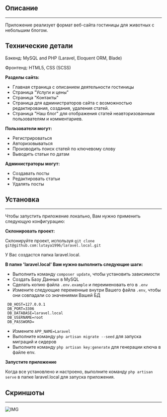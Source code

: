 
## Описание

-----
Приложение реализует формат веб-сайта гостиницы для животных с небольшим блогом.

## Технические детали

Бэкенд: MySQL and PHP (Laravel, Eloquent ORM, Blade)

Фронтенд: HTML5, CSS (SCSS) 

**Разделы сайта:**

- Главная страница с описанием деятельности гостиницы
- Страница "Услуги и цены"
- Страница "Контакты"
- Страница для администраторов сайта с возможностью редактирования,
  создания, удаления статей.
- Страница "Наш блог" для отображения статей неавторизованным пользователям и комментариев.

**Пользователи могут:**

- Регистрироваться
- Авторизовываться
- Производить поиск статей по ключевому слову
- Выводить статьи по датам

**Администраторы могут:**

- Создавать посты
- Редактировать статьи
- Удалять посты


## **Установка**

---
Чтобы запустить приложение локально, Вам нужно применить следующую конфигурацию:

**Склонировать проект:**

Склонируйте проект, используя 
``git clone git@github.com:lutaya1996/laravel.local.git``

У Вас создастся папка laravel.local.

**В папке 'laravel.local' Вам нужно выполнить следующие шаги:**

- Выполнить команду ``composer update``, чтобы установить зависимости
- Создать Базу Данных в MySQL
- Сделать копию файла ``.env.example`` и переименовать его в ``.env``
- Измените следующие переменные внутри Вашего файла ``.env``, чтобы они совпадали со значениями Вашей БД
 
```
 DB_HOST=127.0.0.1
 DB_PORT=3306
 DB_DATABASE=laravel.local
 DB_USERNAME=root
 DB_PASSWORD=
 ```
- Измените 
```APP_NAME=Laravel```
- Выполните команду 
```php artisan migrate --seed``` для запуска миграций и сидеров
- Выполните команду 
```php artisan key:generate``` для генерации ключа в файле env.

**Запустите приложение**

Когда все установлено и настроено, выполните команду ```php artisan serve``` в папке
laravel.local для запуска приложения.

## **Скриншоты**

---
![IMG](https://github.com/lutaya1996/laravel.local/raw/master/public/img/PetLover.png)
